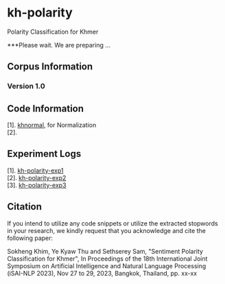 # kh-polarity
Polarity Classification for Khmer

***Please wait. We are preparing ...  

## Corpus Information

### Version 1.0

## Code Information

[1]. [khnormal](https://github.com/sillsdev/khmer-character-specification/blob/master/python/scripts/khnormal), for Normalization  
[2]. 

## Experiment Logs

[1]. [kh-polarity-exp1](https://github.com/ye-kyaw-thu/error-overflow/blob/master/kh-polarity-exp1.md)  
[2]. [kh-polarity-exp2](https://github.com/ye-kyaw-thu/error-overflow/blob/master/kh-polarity-exp2.md)  
[3]. [kh-polarity-exp3](https://github.com/ye-kyaw-thu/error-overflow/blob/master/kh-polarity-exp3.md)  

## Citation

If you intend to utilize any code snippets or utilize the extracted stopwords in your research, we kindly request that you acknowledge and cite the following paper: 

Sokheng Khim, Ye Kyaw Thu and Sethserey Sam, "Sentiment Polarity Classification for Khmer", In Proceedings of the 18th International Joint Symposium on Artificial Intelligence and Natural Language Processing (iSAI-NLP 2023), Nov 27 to 29, 2023, Bangkok, Thailand, pp. xx-xx  
